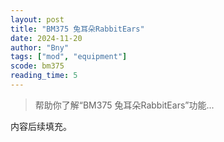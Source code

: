 ```yaml
---
layout: post
title: "BM375 兔耳朵RabbitEars"
date: 2024-11-20
author: "Bny"
tags: ["mod", "equipment"]
scode: bm375
reading_time: 5
---
```


> 帮助你了解“BM375 兔耳朵RabbitEars”功能...

内容后续填充。
